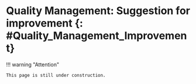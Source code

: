 # Quality Management: Suggestion for improvement {: #Quality_Management_Improvement}


!!! warning "Attention"

    This page is still under construction.



